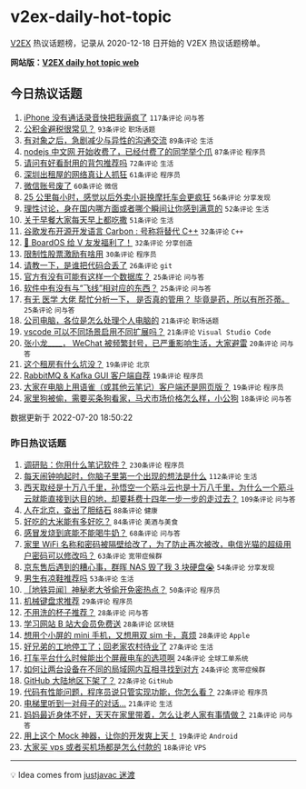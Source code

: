 # v2ex-daily-hot-topic

[V2EX](https://www.v2ex.com/) 热议话题榜，记录从 2020-12-18 日开始的 V2EX 热议话题榜单。

**网站版：[V2EX daily hot topic web](https://boojack.github.io/v2ex-daily-hot-topic-web/)**

## 今日热议话题

<!-- TODAY BEGIN -->

1. [iPhone 没有通话录音快把我逼疯了](https://www.v2ex.com/t/867435) `117条评论` `问与答`
1. [公积金避税很常见？](https://www.v2ex.com/t/867510) `93条评论` `职场话题`
1. [有对象之后，急剧减少与异性的沟通交流](https://www.v2ex.com/t/867447) `89条评论` `生活`
1. [nodejs 中文网 开始收费了，已经付费了的同学举个爪](https://www.v2ex.com/t/867461) `87条评论` `程序员`
1. [请问有好看耐用的背包推荐吗](https://www.v2ex.com/t/867431) `72条评论` `生活`
1. [深圳出租屋的网络真让人抓狂](https://www.v2ex.com/t/867436) `61条评论` `程序员`
1. [微信账号废了](https://www.v2ex.com/t/867428) `60条评论` `微信`
1. [25 公里每小时，感觉以后外卖小哥换摩托车会更疯狂](https://www.v2ex.com/t/867506) `56条评论` `分享发现`
1. [理性讨论，身在国内哪方面或者哪个瞬间让你感到满意的](https://www.v2ex.com/t/867449) `52条评论` `生活`
1. [关于早餐大家每天早上都吃撒](https://www.v2ex.com/t/867518) `51条评论` `生活`
1. [谷歌发布开源开发语言 Carbon : 号称将替代 C++](https://www.v2ex.com/t/867631) `32条评论` `C++`
1. [🎁 BoardOS 给 V 友发福利了！](https://www.v2ex.com/t/867575) `32条评论` `分享创造`
1. [限制性股票激励有啥用](https://www.v2ex.com/t/867539) `30条评论` `程序员`
1. [请教一下，是谁把代码合丢了](https://www.v2ex.com/t/867567) `26条评论` `git`
1. [官方有没有可能有这样一个数据库？](https://www.v2ex.com/t/867513) `25条评论` `问与答`
1. [软件中有没有与“飞线”相对应的东西？](https://www.v2ex.com/t/867490) `25条评论` `问与答`
1. [有无 医学 大佬 帮忙分析一下， 是否真的管用？ 毕竟是药，所以有所芥蒂。](https://www.v2ex.com/t/867456) `25条评论` `问与答`
1. [公司电脑，各位是怎么处理个人电脑的](https://www.v2ex.com/t/867520) `21条评论` `职场话题`
1. [vscode 可以不同场景启用不同扩展吗？](https://www.v2ex.com/t/867426) `21条评论` `Visual Studio Code`
1. [张小龙____， WeChat 被频繁封号，已严重影响生活，大家避雷](https://www.v2ex.com/t/867612) `20条评论` `问与答`
1. [这个租房有什么坑没？](https://www.v2ex.com/t/867574) `19条评论` `北京`
1. [RabbitMQ & Kafka GUI 客户端自荐](https://www.v2ex.com/t/867425) `19条评论` `程序员`
1. [大家在电脑上用语雀（或其他云笔记）客户端还是网页版？](https://www.v2ex.com/t/867424) `19条评论` `程序员`
1. [家里狗被偷，需要买条狗看家，马犬市场价格怎么样，小公狗](https://www.v2ex.com/t/867527) `18条评论` `问与答`

数据更新于 2022-07-20 18:50:22

<!-- TODAY END -->

### 昨日热议话题

<!-- YESTERDAY BEGIN -->

1. [调研贴：你用什么笔记软件？](https://www.v2ex.com/t/867254) `230条评论` `程序员`
1. [每天闹钟响起时，你脑子里第一个出现的想法是什么](https://www.v2ex.com/t/867213) `112条评论` `生活`
1. [西天取经是十万八千里，孙悟空一个筋斗云也是十万八千里，为什么一个筋斗云就能直接到达目的地，却要耗费十四年一步一步的走过去？](https://www.v2ex.com/t/867156) `109条评论` `问与答`
1. [人在北京，查出了胆结石](https://www.v2ex.com/t/867195) `88条评论` `健康`
1. [好吃的大米能有多好吃？](https://www.v2ex.com/t/867227) `84条评论` `美酒与美食`
1. [感冒发烧到底能不能喝牛奶？](https://www.v2ex.com/t/867226) `68条评论` `问与答`
1. [家里 WiFi 名称和密码被隔壁给改了，为了防止再次被改，电信光猫的超级用户密码可以修改吗？](https://www.v2ex.com/t/867189) `63条评论` `宽带症候群`
1. [京东售后遇到的糟心事，群晖 NAS 毁了我 3 块硬盘😭](https://www.v2ex.com/t/867178) `54条评论` `分享发现`
1. [男生有凉鞋推荐吗](https://www.v2ex.com/t/867187) `53条评论` `生活`
1. [［地铁异闻］神秘老大爷偷开免密热点？](https://www.v2ex.com/t/867151) `50条评论` `程序员`
1. [机械键盘求推荐](https://www.v2ex.com/t/867290) `29条评论` `程序员`
1. [不用洗的杯子推荐？](https://www.v2ex.com/t/867388) `28条评论` `问与答`
1. [学习网站 B 站大会员免费送](https://www.v2ex.com/t/867219) `28条评论` `区块链`
1. [想用个小屏的 mini 手机，又想用双 sim 卡，真烦](https://www.v2ex.com/t/867216) `28条评论` `Apple`
1. [好兄弟的工地停工了；回老家农村待业了](https://www.v2ex.com/t/867285) `27条评论` `生活`
1. [打车平台什么时候能出个屏蔽电车的选项啊](https://www.v2ex.com/t/867339) `24条评论` `全球工单系统`
1. [如何让两台设备在不同的局域网内互相寻找到对方](https://www.v2ex.com/t/867224) `24条评论` `宽带症候群`
1. [GitHub 大陆地区下架了？](https://www.v2ex.com/t/867384) `22条评论` `GitHub`
1. [代码有性能问题，程序员说只管实现功能，你怎么看？](https://www.v2ex.com/t/867344) `22条评论` `程序员`
1. [电梯里听到一对母子的对话...](https://www.v2ex.com/t/867324) `21条评论` `生活`
1. [妈妈最近身体不好，天天在家里带着，怎么让老人家有事情做？](https://www.v2ex.com/t/867235) `21条评论` `问与答`
1. [用上这个 Mock 神器，让你的开发爽上天！](https://www.v2ex.com/t/867293) `19条评论` `Android`
1. [大家买 vps 或者买机场都是怎么付款的](https://www.v2ex.com/t/867208) `18条评论` `VPS`

<!-- YESTERDAY END -->

---

💡 Idea comes from [justjavac 迷渡](https://github.com/justjavac/)
